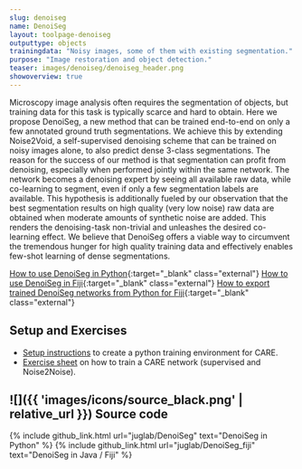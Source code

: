 ```yaml
---
slug: denoiseg
name: DenoiSeg
layout: toolpage-denoiseg
outputtype: objects
trainingdata: "Noisy images, some of them with existing segmentation."
purpose: "Image restoration and object detection."
teaser: images/denoiseg/denoiseg_header.png
showoverview: true
--- 
```


Microscopy image analysis often requires the segmentation of objects, but training data for this task is typically scarce and hard to obtain. Here we propose DenoiSeg, a new method that can be trained end-to-end on only a few annotated ground truth segmentations. We achieve this by extending Noise2Void, a self-supervised denoising scheme that can be trained on noisy images alone, to also predict dense 3-class segmentations. The reason for the success of our method is that segmentation can profit from denoising, especially when performed jointly within the same network. The network becomes a denoising expert by seeing all available raw data, while co-learning to segment, even if only a few segmentation labels are available. This hypothesis is additionally fueled by our observation that the best segmentation results on high quality (very low noise) raw data are obtained when moderate amounts of synthetic noise are added. This renders the denoising-task non-trivial and unleashes the desired co-learning effect. We believe that DenoiSeg offers a viable way to circumvent the tremendous hunger for high quality training data and effectively enables few-shot learning of dense segmentations.

[How to use DenoiSeg in Python](https://github.com/juglab/denoiseg/){:target="_blank" class="external"}
[How to use DenoiSeg in Fiji](https://imagej.net/DenoiSeg){:target="_blank" class="external"}
[How to export trained DenoiSeg networks from Python for Fiji](https://imagej.net/DenoiSeg#Exporting_trained_models_from_Python_to_ImageJ_.2F_Fiji){:target="_blank" class="external"}

## Setup and Exercises

 * [Setup instructions](https://csbdeep.bioimagecomputing.com/exercises/Setup_DenoiSeg.pdf) to create a python training environment for CARE.
 * [Exercise sheet](https://csbdeep.bioimagecomputing.com/exercises/Exercises_DenoiSeg.pdf) on how to train a CARE network (supervised and Noise2Noise).

## ![]({{ 'images/icons/source_black.png' | relative_url }}) Source code 

{% include github_link.html url="juglab/DenoiSeg" text="DenoiSeg in Python" %}
{% include github_link.html url="juglab/DenoiSeg_fiji" text="DenoiSeg in Java / Fiji" %}
